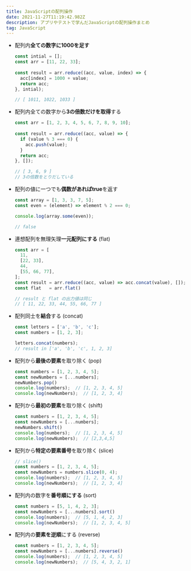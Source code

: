 ```yaml
---
title: JavaScriptの配列操作
date: 2021-11-27T11:19:42.982Z
description: アプリやテストで学んだJavaScriptの配列操作まとめ
tag: JavaScript
---
```

* 配列内**全ての数字に1000を足す**

  ```jsx
  const intial = [];
  const arr = [11, 22, 33];
   
  const result = arr.reduce((acc, value, index) => {
    acc[index] = 1000 + value;
    return acc;
  }, intial);

  // [ 1011, 1022, 1033 ]
  ```


* 配列内全ての数字から**3の倍数だけを取得**する

  ```jsx
  const arr = [1, 2, 3, 4, 5, 6, 7, 8, 9, 10];
   
  const result = arr.reduce((acc, value) => {
    if (value % 3 === 0) {
      acc.push(value);
    }
    return acc;
  }, []);

  // [ 3, 6, 9 ]
  // 3の倍数をとりだしている
  ```
* 配列の値に一つでも**偶数があればtrue**を返す

  ```jsx
  const array = [1, 3, 3, 7, 5];
  const even = (element) => element % 2 === 0;

  console.log(array.some(even));

  // false
  ```
* 連想配列を無理矢理**一元配列にする** (flat)

  ```jsx
  const arr = [
    11,
    [22, 33],
    44,
    [55, 66, 77],
  ];
  const result = arr.reduce((acc, value) => acc.concat(value), []);
  const flat   = arr.flat()

  // result と flat の出力値は同じ
  // [ 11, 22, 33, 44, 55, 66, 77 ]
  ```
* 配列同士を**結合**する (concat)

  ```jsx
  const letters = ['a', 'b', 'c'];
  const numbers = [1, 2, 3];

  letters.concat(numbers);
  // result in ['a', 'b', 'c', 1, 2, 3]
  ```
* 配列から**最後の要素**を取り除く (pop)

  ```jsx
  const numbers = [1, 2, 3, 4, 5];
  const newNumbers = [...numbers];
  newNumbers.pop()
  console.log(numbers);  // [1, 2, 3, 4, 5]
  console.log(newNumbers);  // [1, 2, 3, 4]
  ```
* 配列から**最初の要素**を取り除く (shift)

  ```jsx
  const numbers = [1, 2, 3, 4, 5];
  const newNumbers = [...numbers];
  newNumbers.shift()
  console.log(numbers);  // [1, 2, 3, 4, 5]
  console.log(newNumbers);  // [2,3,4,5]
  ```
* 配列から**特定の要素番号**を取り除く (slice)

  ```jsx
  // slice()
  const numbers = [1, 2, 3, 4, 5];
  const newNumbers = numbers.slice(0, 4);
  console.log(numbers);  // [1, 2, 3, 4, 5]
  console.log(newNumbers);  // [1, 2, 3, 4]
  ```
* 配列内の数字を**番号順にする** (sort)

  ```jsx
  const numbers = [5, 1, 4, 2, 3];
  const newNumbers = [...numbers].sort()
  console.log(numbers);  // [5, 1, 4, 2, 3]
  console.log(newNumbers);  // [1, 2, 3, 4, 5]
  ```
* 配列内の**要素を逆順**にする (reverse)

  ```jsx
  const numbers = [1, 2, 3, 4, 5];
  const newNumbers = [...numbers].reverse()
  console.log(numbers);  // [1, 2, 3, 4, 5]
  console.log(newNumbers);  // [5, 4, 3, 2, 1]
  ```